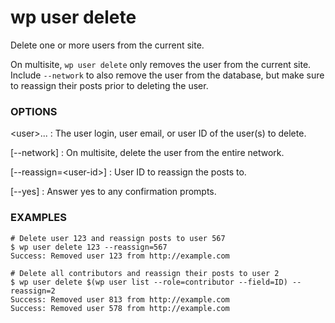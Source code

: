 # wp user delete

Delete one or more users from the current site.

On multisite, `wp user delete` only removes the user from the current
site. Include `--network` to also remove the user from the database, but
make sure to reassign their posts prior to deleting the user.

### OPTIONS

&lt;user&gt;...
: The user login, user email, or user ID of the user(s) to delete.

[\--network]
: On multisite, delete the user from the entire network.

[\--reassign=&lt;user-id&gt;]
: User ID to reassign the posts to.

[\--yes]
: Answer yes to any confirmation prompts.

### EXAMPLES

    # Delete user 123 and reassign posts to user 567
    $ wp user delete 123 --reassign=567
    Success: Removed user 123 from http://example.com

    # Delete all contributors and reassign their posts to user 2
    $ wp user delete $(wp user list --role=contributor --field=ID) --reassign=2
    Success: Removed user 813 from http://example.com
    Success: Removed user 578 from http://example.com


